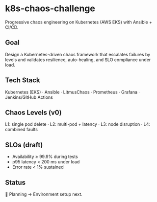 # k8s-chaos-challenge
Progressive chaos engineering on Kubernetes (AWS EKS) with Ansible + CI/CD.

## Goal
Design a Kubernetes-driven chaos framework that escalates failures by levels and validates resilience, auto-healing, and SLO compliance under load.

## Tech Stack
Kubernetes (EKS) · Ansible · LitmusChaos · Prometheus · Grafana · Jenkins/GitHub Actions 

## Chaos Levels (v0)
L1: single pod delete · L2: multi-pod + latency · L3: node disruption · L4: combined faults

## SLOs (draft)
- Availability ≥ 99.9% during tests
- p95 latency < 200 ms under load
- Error rate < 1% sustained

## Status
🚧 Planning → Environment setup next.

